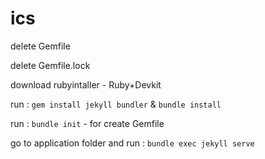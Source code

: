 # ics

delete Gemfile

delete Gemfile.lock

download rubyintaller - Ruby+Devkit

run : `gem install jekyll bundler` & `bundle install`

run : `bundle init` - for create Gemfile

go to application folder and run : `bundle exec jekyll serve`
